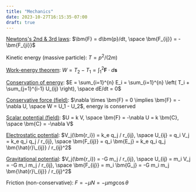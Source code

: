 ```yaml
---
title: "Mechanics"
date: 2023-10-27T16:15:35-07:00
draft: true
---
```


[Newtons's 2nd & 3rd laws](https://en.wikipedia.org/wiki/Newton%27s_laws_of_motion):
$\bm{F} = d\bm{p}/dt, \space \bm{F_{ij}} = -\bm{F_{ji}}$

Kinetic energy (massive particle):
$T = p^2/(2 m)$

[Work-energy theorem](https://www.feynmanlectures.caltech.edu/I_13.html):
$W = T_2 - T_1 = \int_1^2 \bm{F} \cdot d\bm{s}$

[Conservation of energy](https://www.feynmanlectures.caltech.edu/I_13.html):
$E = \sum_{i=1}^{n} E_i = \sum_{i=1}^{n} \left( T_i + \sum_{j=1}^{i-1} U_{ij} \right), \space dE/dt = 0$

[Conservative force (field)](https://en.wikipedia.org/wiki/Conservative_force):
$\nabla \times \bm{F} = 0 \implies \bm{F} = -\nabla U, \space W = U_1 - U_2$, energy is conserved

[Scalar potential (field)](https://www.feynmanlectures.caltech.edu/I_14.html):
$U = k V, \space \bm{F} = -\nabla U = k \bm{C}, \space \bm{C} = -\nabla V$

[Electrostatic potential](https://en.wikipedia.org/wiki/Electric_potential):
$V_j(\bm{r_i}) = k_e q_j / r_{ij}, \space U_{ij} = q_i V_j = k_e q_i q_j / r_{ij}, \space \bm{F_{ij}} = q_i \bm{E_j} = k_e q_i q_j \bm{\hat{r}\_{ij}} / r_{ij}^2$

[Gravitational potential](https://en.wikipedia.org/wiki/Gravitational_potential):
$V_j(\bm{r_i}) = -G m_j / r_{ij}, \space U_{ij} = m_i V_j = -G m_i m_j / r_{ij}, \space \bm{F_{ij}} = m_i \bm{G_j} = -G m_i m_j \bm{\hat{r}\_{ij}} / r_{ij}^2$

Friction (non-conservative): $F = -\mu N = -\mu m g \cos{\theta}$